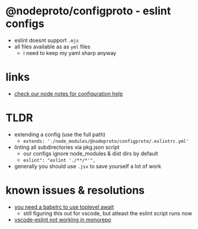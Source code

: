 # @nodeproto/configproto - eslint configs

- eslint doesnt support `.mjs`
- all files available as as `yml` files
  - i need to keep my yaml sharp anyway

# links

- [check our node notes for configuration help](https://www.github.com/noahehall/theBookOfNoah/blob/master/0current/node.md)

# TLDR

- extending a config (use the full path)
  - `extends: './node_modules/@nodeproto/configproto/.eslintrc.yml'`
- linting all subdirectories via pkg.json script
  - our configs ignore node_modules & dist dirs by default
  - `eslint": "eslint './**/*'",`
- generally you should use `.jsx` to save yourself a lot of work

# known issues & resolutions

- [you need a babelrc to use toplevel await](https://github.com/babel/babel/discussions/12685)
  - still figuring this out for vscode, but atleast the eslint script runs now
- [vscode-eslint not working in monorepo](https://github.com/microsoft/vscode-eslint/issues/1316)
